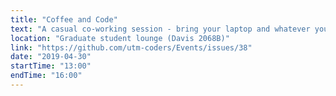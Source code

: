```yaml
---
title: "Coffee and Code"
text: "A casual co-working session - bring your laptop and whatever you're working on!"
location: "Graduate student lounge (Davis 2068B)"
link: "https://github.com/utm-coders/Events/issues/38"
date: "2019-04-30"
startTime: "13:00"
endTime: "16:00"
---
```


